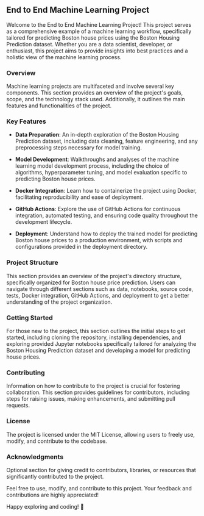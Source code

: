 ## End to End Machine Learning Project

Welcome to the End to End Machine Learning Project! This project serves as a comprehensive example of a machine learning workflow, specifically tailored for predicting Boston house prices using the Boston Housing Prediction dataset. Whether you are a data scientist, developer, or enthusiast, this project aims to provide insights into best practices and a holistic view of the machine learning process.

### Overview

Machine learning projects are multifaceted and involve several key components. This section provides an overview of the project's goals, scope, and the technology stack used. Additionally, it outlines the main features and functionalities of the project.

### Key Features

- **Data Preparation**: An in-depth exploration of the Boston Housing Prediction dataset, including data cleaning, feature engineering, and any preprocessing steps necessary for model training.

- **Model Development**: Walkthroughs and analyses of the machine learning model development process, including the choice of algorithms, hyperparameter tuning, and model evaluation specific to predicting Boston house prices.

- **Docker Integration**: Learn how to containerize the project using Docker, facilitating reproducibility and ease of deployment.

- **GitHub Actions**: Explore the use of GitHub Actions for continuous integration, automated testing, and ensuring code quality throughout the development lifecycle.

- **Deployment**: Understand how to deploy the trained model for predicting Boston house prices to a production environment, with scripts and configurations provided in the deployment directory.

### Project Structure

This section provides an overview of the project's directory structure, specifically organized for Boston house price prediction. Users can navigate through different sections such as data, notebooks, source code, tests, Docker integration, GitHub Actions, and deployment to get a better understanding of the project organization.

### Getting Started

For those new to the project, this section outlines the initial steps to get started, including cloning the repository, installing dependencies, and exploring provided Jupyter notebooks specifically tailored for analyzing the Boston Housing Prediction dataset and developing a model for predicting house prices.

### Contributing

Information on how to contribute to the project is crucial for fostering collaboration. This section provides guidelines for contributors, including steps for raising issues, making enhancements, and submitting pull requests.

### License

The project is licensed under the MIT License, allowing users to freely use, modify, and contribute to the codebase.

### Acknowledgments

Optional section for giving credit to contributors, libraries, or resources that significantly contributed to the project.

Feel free to use, modify, and contribute to this project. Your feedback and contributions are highly appreciated!

Happy exploring and coding! 🚀
